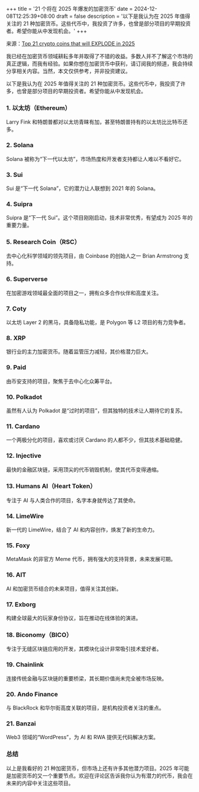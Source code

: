 +++
title = '21 个将在 2025 年爆发的加密货币'
date = 2024-12-08T12:25:39+08:00
draft = false
description = '以下是我认为在 2025 年值得关注的 21 种加密货币。这些代币中，我投资了许多，也曾是部分项目的早期投资者。希望你能从中发现机会。'
+++

来源：[Top 21 crypto coins that will EXPLODE in 2025](https://www.youtube.com/watch?v=SX6vMX-Vniw)

我已经在加密货币领域耕耘多年并取得了不错的收益。多数人并不了解这个市场的真正逻辑，而我有经验。如果你想在加密货币中获利，请订阅我的频道，我会持续分享相关内容。当然，本文仅供参考，并非投资建议。

以下是我认为在 2025 年值得关注的 21 种加密货币。这些代币中，我投资了许多，也曾是部分项目的早期投资者。希望你能从中发现机会。

### **1. 以太坊（Ethereum）**
Larry Fink 和特朗普都对以太坊青睐有加，甚至特朗普持有的以太坊比比特币还多。

### **2. Solana**
Solana 被称为“下一代以太坊”，市场热度和开发者支持都让人难以不看好它。

### **3. Sui**
Sui 是“下一代 Solana”，它的潜力让人联想到 2021 年的 Solana。

### **4. Suipra**
Suipra 是“下一代 Sui”。这个项目刚刚启动，技术非常优秀，有望成为 2025 年的重要力量。


### **5. Research Coin（RSC）**
去中心化科学领域的领先项目，由 Coinbase 的创始人之一 Brian Armstrong 支持。

### **6. Superverse**
在加密游戏领域最全面的项目之一，拥有众多合作伙伴和高度关注。

### **7. Coty**
以太坊 Layer 2 的黑马，具备隐私功能，是 Polygon 等 L2 项目的有力竞争者。

### **8. XRP**
银行业的主力加密货币。随着监管压力减轻，其价格潜力巨大。

### **9. Paid**
由币安支持的项目，聚焦于去中心化众筹平台。

### **10. Polkadot**
虽然有人认为 Polkadot 是“过时的项目”，但其独特的技术让人期待它的复苏。

### **11. Cardano**
一个两极分化的项目，喜欢或讨厌 Cardano 的人都不少，但其技术基础稳健。

### **12. Injective**
最快的金融区块链，采用顶尖的代币销毁机制，使其代币变得通缩。

### **13. Humans AI（Heart Token）**
专注于 AI 与人类合作的项目，名字本身就传达了其使命。

### **14. LimeWire**
新一代的 LimeWire，结合了 AI 和内容创作，焕发了新的生命力。

### **15. Foxy**

MetaMask 的非官方 Meme 代币，拥有强大的支持背景，未来发展可期。

### **16. AIT**

AI 和加密货币结合的未来项目，值得关注其创新。

### **17. Exborg**
构建全球最大的玩家身份协议，旨在推动在线体验的演进。

### **18. Biconomy（BICO）**
专注于无缝区块链应用的开发，其模块化设计非常吸引技术爱好者。

### **19. Chainlink**

连接传统金融与区块链的重要桥梁，其长期价值尚未完全被市场反映。

### **20. Ando Finance**
与 BlackRock 和华尔街高度关联的项目，是机构投资者关注的重点。

### **21. Banzai**

Web3 领域的“WordPress”，为 AI 和 RWA 提供无代码解决方案。

### **总结**

以上是我看好的 21 种加密货币，但市场上还有许多其他潜力项目。2025 年可能是加密货币的又一个重要节点。欢迎在评论区告诉我你认为有潜力的代币，我会在未来的内容中关注这些项目。
